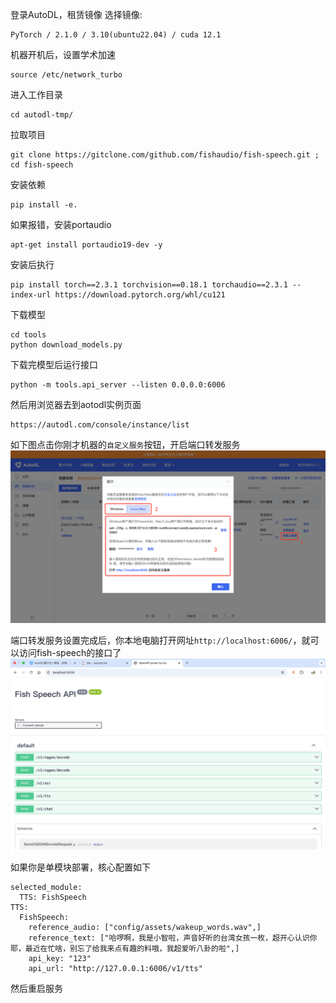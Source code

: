 登录AutoDL，租赁镜像
选择镜像:
```
PyTorch / 2.1.0 / 3.10(ubuntu22.04) / cuda 12.1
```

机器开机后，设置学术加速
```
source /etc/network_turbo
```

进入工作目录
```
cd autodl-tmp/
```

拉取项目
```
git clone https://gitclone.com/github.com/fishaudio/fish-speech.git ; cd fish-speech
```

安装依赖
```
pip install -e.
```

如果报错，安装portaudio
```
apt-get install portaudio19-dev -y
```

安装后执行
```
pip install torch==2.3.1 torchvision==0.18.1 torchaudio==2.3.1 --index-url https://download.pytorch.org/whl/cu121
```

下载模型
```
cd tools
python download_models.py 
```

下载完模型后运行接口
```
python -m tools.api_server --listen 0.0.0.0:6006 
```

然后用浏览器去到aotodl实例页面
```
https://autodl.com/console/instance/list
```

如下图点击你刚才机器的`自定义服务`按钮，开启端口转发服务
![自定义服务](images/fishspeech/autodl-01.png)

端口转发服务设置完成后，你本地电脑打开网址`http://localhost:6006/`，就可以访问fish-speech的接口了
![服务预览](images/fishspeech/autodl-02.png)


如果你是单模块部署，核心配置如下
```
selected_module:
  TTS: FishSpeech
TTS:
  FishSpeech:
    reference_audio: ["config/assets/wakeup_words.wav",]
    reference_text: ["哈啰啊，我是小智啦，声音好听的台湾女孩一枚，超开心认识你耶，最近在忙啥，别忘了给我来点有趣的料哦，我超爱听八卦的啦",]
    api_key: "123"
    api_url: "http://127.0.0.1:6006/v1/tts"
```

然后重启服务